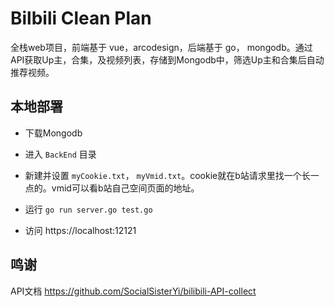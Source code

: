 # Bilbili Clean Plan
全栈web项目，前端基于 vue，arcodesign，后端基于 go， mongodb。通过API获取Up主，合集，及视频列表，存储到Mongodb中，筛选Up主和合集后自动推荐视频。

## 本地部署
- 下载Mongodb

- 进入 `BackEnd` 目录

- 新建并设置 `myCookie.txt`， `myVmid.txt`。cookie就在b站请求里找一个长一点的。vmid可以看b站自己空间页面的地址。

- 运行 `go run server.go test.go`

- 访问 https://localhost:12121

## 鸣谢
API文档 https://github.com/SocialSisterYi/bilibili-API-collect

